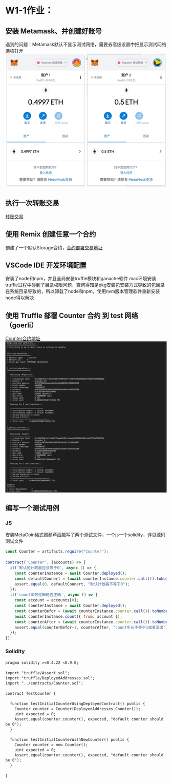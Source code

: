 # W1-1作业：
## 安装 Metamask、并创建好账号
遇到的问题：Metamask默认不显示测试网络，需要去高级设置中把显示测试网络选项打开
![账号](media/16458761030216/16458763716336.jpg)

## 执行一次转账交易
[转账交易](https://ropsten.etherscan.io/tx/0x529013f922f760a897c996e91111e4acc66aca1d39819c2e6d1c0472db1476d3)
## 使用 Remix 创建任意一个合约
创建了一个默认Storage合约，[合约部署交易地址](https://ropsten.etherscan.io/tx/0x5eb04720c76d0d3f17fa110c2040bcb0441586fda39aafa48685185cb02d71e0)
## VSCode IDE 开发环境配置
安装了node和npm，并且全局安装truffle模块和ganache软件
mac环境安装truffle过程中碰到了目录权限问题，查询得知是pkg安装包安装方式导致的包目录在系统目录导致的，所以卸载了node和npm，使用nvm版本管理软件重新安装node得以解决
## 使用 Truffle 部署 Counter 合约 到 test 网络（goerli）
[Counter合约地址](https://goerli.etherscan.io/address/0x987ac907a8e9d043190c45bf4a42119c30da8967)
![合约部署log](media/16458761030216/16458857836902.jpg)

## 编写一个测试用例
### JS
安装MetaCoin格式照葫芦画瓢写了两个测试文件，一个js一个solidity，详见源码测试文件
```js
const Counter = artifacts.require("Counter");

contract('Counter', (accounts) => {
  it('默认的计数器应该等于0', async () => {
    const counterInstance = await Counter.deployed();
    const defaultCounert = (await counterInstance.counter.call()).toNumber();
    assert.equal(0, defaultCounert, "默认计数器不等于0"); 
  });
  it('count函数逻辑是否正确', async () => {
    const account = accounts[0];
    const counterInstance = await Counter.deployed();
    const counterBefor = (await counterInstance.counter.call()).toNumber();
    await counterInstance.count({ from: account });
    const counterAfter = (await counterInstance.counter.call()).toNumber();
    assert.equal(counterBefor+1, counterAfter, "count步长不等于1或者溢出"); 
  });
});
```
### Solidity
```solidity
pragma solidity >=0.4.22 <0.9.0;

import "truffle/Assert.sol";
import "truffle/DeployedAddresses.sol";
import "../contracts/Counter.sol";

contract TestCounter {

  function testInitialCounterUsingDeployedContract() public {
    Counter counter = Counter(DeployedAddresses.Counter());
    uint expected = 0;
    Assert.equal(counter.counter(), expected, "default counter should be 0");
  }

  function testInitialCounterWithNewCounter() public {
    Counter counter = new Counter();
    uint expected = 0;
    Assert.equal(counter.counter(), expected, "default counter should be 0");
  }

}
```